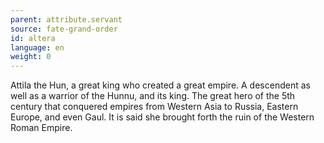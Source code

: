 ```yaml
---
parent: attribute.servant
source: fate-grand-order
id: altera
language: en
weight: 0
---
```


Attila the Hun, a great king who created a great empire.
A descendent as well as a warrior of the Hunnu, and its king.
The great hero of the 5th century that conquered empires from Western Asia to Russia, Eastern Europe, and even Gaul.
It is said she brought forth the ruin of the Western Roman Empire.
